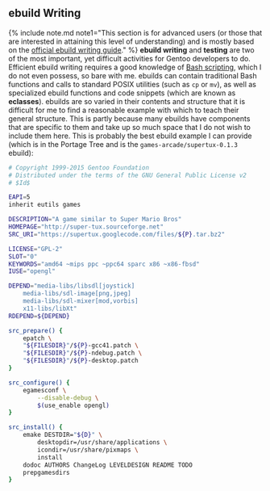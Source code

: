 ## ebuild Writing
{% include note.md note1="This section is for advanced users (or those that are interested in attaining this level of understanding) and is mostly based on the [official ebuild writing guide](https://devmanual.gentoo.org/)." %}
**ebuild writing** and **testing** are two of the most important, yet difficult activities for Gentoo developers to do. Efficient ebuild writing requires a good knowledge of [Bash scripting](/2015/11/26/bash-scripting-and-the-command-line-an-introduction-for-sabayon-users/), which I do not even possess, so bare with me. ebuilds can contain traditional Bash functions and calls to standard POSIX utilities (such as `cp` or `mv`), as well as specialized ebuild functions and code snippets (which are known as **eclasses**). ebuilds are so varied in their contents and structure that it is difficult for me to find a reasonable example with which to teach their general structure. This is partly because many ebuilds have components that are specific to them and take up so much space that I do not wish to include them here. This is probably the best ebuild example I can provide (which is in the Portage Tree and is the `games-arcade/supertux-0.1.3` ebuild):
```bash
# Copyright 1999-2015 Gentoo Foundation
# Distributed under the terms of the GNU General Public License v2
# $Id$

EAPI=5
inherit eutils games

DESCRIPTION="A game similar to Super Mario Bros"
HOMEPAGE="http://super-tux.sourceforge.net"
SRC_URI="https://supertux.googlecode.com/files/${P}.tar.bz2"

LICENSE="GPL-2"
SLOT="0"
KEYWORDS="amd64 ~mips ppc ~ppc64 sparc x86 ~x86-fbsd"
IUSE="opengl"

DEPEND="media-libs/libsdl[joystick]
	media-libs/sdl-image[png,jpeg]
	media-libs/sdl-mixer[mod,vorbis]
	x11-libs/libXt"
RDEPEND=${DEPEND}

src_prepare() {
	epatch \
	"${FILESDIR}"/${P}-gcc41.patch \
	"${FILESDIR}"/${P}-ndebug.patch \
	"${FILESDIR}"/${P}-desktop.patch
}

src_configure() {
	egamesconf \
		--disable-debug \
		$(use_enable opengl)
}

src_install() {
	emake DESTDIR="${D}" \
		desktopdir=/usr/share/applications \
		icondir=/usr/share/pixmaps \
		install
	dodoc AUTHORS ChangeLog LEVELDESIGN README TODO
	prepgamesdirs
}
```
